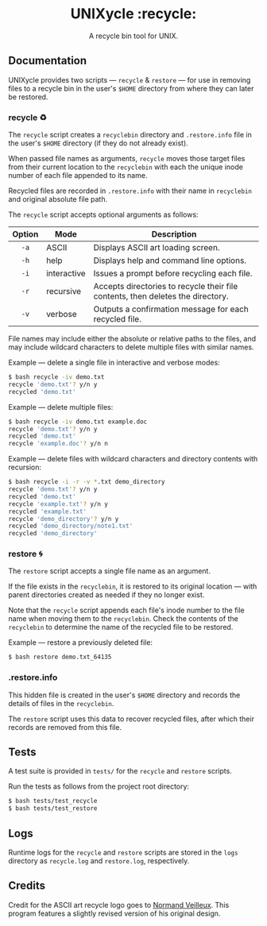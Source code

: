 <h1 align="center">UNIXycle :recycle:</h1>

<p align="center">A recycle bin tool for UNIX.</p>

## Documentation

UNIXycle provides two scripts — `recycle` & `restore` — for use in removing files to a recycle bin in the user's `$HOME` directory from where they can later be restored.

### recycle :recycle:

The `recycle` script creates a `recyclebin` directory and `.restore.info` file in the user's `$HOME` directory (if they do not already exist).

When passed file names as arguments, `recycle` moves those target files from their current location to the `recyclebin` with each the unique inode number of each file appended to its name.

Recycled files are recorded in `.restore.info` with their name in `recyclebin` and original absolute file path.

The `recycle` script accepts optional arguments as follows:

| Option | Mode        | Description                                                                     |
| :----: | ----------- | ------------------------------------------------------------------------------- |
|  `-a`  | ASCII       | Displays ASCII art loading screen.                                              |
|  `-h`  | help       | Displays help and command line options.                                          |
|  `-i`  | interactive | Issues a prompt before recycling each file.                                     |
|  `-r`  | recursive   | Accepts directories to recycle their file contents, then deletes the directory. |
|  `-v`  | verbose     | Outputs a confirmation message for each recycled file.                          |

File names may include either the absolute or relative paths to the files, and may include wildcard characters to delete multiple files with similar names.

Example — delete a single file in interactive and verbose modes:

```bash
$ bash recycle -iv demo.txt
recycle 'demo.txt'? y/n y
recycled 'demo.txt'
```

Example — delete multiple files:

```bash
$ bash recycle -iv demo.txt example.doc
recycle 'demo.txt'? y/n y
recycled 'demo.txt'
recycle 'example.doc'? y/n n
```

Example — delete files with wildcard characters and directory contents with recursion:

```bash
$ bash recycle -i -r -v *.txt demo_directory
recycle 'demo.txt'? y/n y
recycled 'demo.txt'
recycle 'example.txt'? y/n y
recycled 'example.txt'
recycle 'demo_directory'? y/n y
recycled 'demo_directory/note1.txt'
recycled 'demo_directory'
```

### restore :cyclone:

The `restore` script accepts a single file name as an argument.

If the file exists in the `recyclebin`, it is restored to its original location — with parent directories created as needed if they no longer exist.

Note that the `recycle` script appends each file's inode number to the file name when moving them to the `recyclebin`. Check the contents of the `recyclebin` to determine the name of the recycled file to be restored.

Example — restore a previously deleted file:

```bash
$ bash restore demo.txt_64135
```

### .restore.info

This hidden file is created in the user's `$HOME` directory and records the details of files in the `recyclebin`.

The `restore` script uses this data to recover recycled files, after which their records are removed from this file.

## Tests

A test suite is provided in `tests/` for the `recycle` and `restore` scripts.

Run the tests as follows from the project root directory:

```bash
$ bash tests/test_recycle
$ bash tests/test_restore
```

## Logs

Runtime logs for the `recycle` and `restore` scripts are stored in the `logs` directory as `recycle.log` and `restore.log`, respectively.

## Credits

Credit for the ASCII art recycle logo goes to [Normand Veilleux](http://www.afn.org/~afn39695/veilleux.htm). This program features a slightly revised version of his original design.
